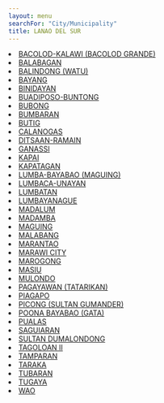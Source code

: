 ```yaml
---
layout: menu
searchFor: "City/Municipality"
title: LANAO DEL SUR
---
```

<li><a class="oID" href="{{site.url}}/citymuni/3601.html" value="LANAO DEL SUR, BACOLOD-KALAWI (BACOLOD GRANDE)" rel="external">BACOLOD-KALAWI (BACOLOD GRANDE)</a></li><li><a class="oID" href="{{site.url}}/citymuni/3602.html" value="LANAO DEL SUR, BALABAGAN" rel="external">BALABAGAN</a></li><li><a class="oID" href="{{site.url}}/citymuni/3603.html" value="LANAO DEL SUR, BALINDONG (WATU)" rel="external">BALINDONG (WATU)</a></li><li><a class="oID" href="{{site.url}}/citymuni/3604.html" value="LANAO DEL SUR, BAYANG" rel="external">BAYANG</a></li><li><a class="oID" href="{{site.url}}/citymuni/3605.html" value="LANAO DEL SUR, BINIDAYAN" rel="external">BINIDAYAN</a></li><li><a class="oID" href="{{site.url}}/citymuni/3633.html" value="LANAO DEL SUR, BUADIPOSO-BUNTONG" rel="external">BUADIPOSO-BUNTONG</a></li><li><a class="oID" href="{{site.url}}/citymuni/3606.html" value="LANAO DEL SUR, BUBONG" rel="external">BUBONG</a></li><li><a class="oID" href="{{site.url}}/citymuni/3637.html" value="LANAO DEL SUR, BUMBARAN" rel="external">BUMBARAN</a></li><li><a class="oID" href="{{site.url}}/citymuni/3607.html" value="LANAO DEL SUR, BUTIG" rel="external">BUTIG</a></li><li><a class="oID" href="{{site.url}}/citymuni/3632.html" value="LANAO DEL SUR, CALANOGAS" rel="external">CALANOGAS</a></li><li><a class="oID" href="{{site.url}}/citymuni/3624.html" value="LANAO DEL SUR, DITSAAN-RAMAIN" rel="external">DITSAAN-RAMAIN</a></li><li><a class="oID" href="{{site.url}}/citymuni/3609.html" value="LANAO DEL SUR, GANASSI" rel="external">GANASSI</a></li><li><a class="oID" href="{{site.url}}/citymuni/3610.html" value="LANAO DEL SUR, KAPAI" rel="external">KAPAI</a></li><li><a class="oID" href="{{site.url}}/citymuni/3639.html" value="LANAO DEL SUR, KAPATAGAN" rel="external">KAPATAGAN</a></li><li><a class="oID" href="{{site.url}}/citymuni/3611.html" value="LANAO DEL SUR, LUMBA-BAYABAO (MAGUING)" rel="external">LUMBA-BAYABAO (MAGUING)</a></li><li><a class="oID" href="{{site.url}}/citymuni/3641.html" value="LANAO DEL SUR, LUMBACA-UNAYAN" rel="external">LUMBACA-UNAYAN</a></li><li><a class="oID" href="{{site.url}}/citymuni/3612.html" value="LANAO DEL SUR, LUMBATAN" rel="external">LUMBATAN</a></li><li><a class="oID" href="{{site.url}}/citymuni/3636.html" value="LANAO DEL SUR, LUMBAYANAGUE" rel="external">LUMBAYANAGUE</a></li><li><a class="oID" href="{{site.url}}/citymuni/3613.html" value="LANAO DEL SUR, MADALUM" rel="external">MADALUM</a></li><li><a class="oID" href="{{site.url}}/citymuni/3614.html" value="LANAO DEL SUR, MADAMBA" rel="external">MADAMBA</a></li><li><a class="oID" href="{{site.url}}/citymuni/3634.html" value="LANAO DEL SUR, MAGUING" rel="external">MAGUING</a></li><li><a class="oID" href="{{site.url}}/citymuni/3615.html" value="LANAO DEL SUR, MALABANG" rel="external">MALABANG</a></li><li><a class="oID" href="{{site.url}}/citymuni/3616.html" value="LANAO DEL SUR, MARANTAO" rel="external">MARANTAO</a></li><li><a class="oID" href="{{site.url}}/citymuni/3617.html" value="LANAO DEL SUR, MARAWI CITY" rel="external">MARAWI CITY</a></li><li><a class="oID" href="{{site.url}}/citymuni/3631.html" value="LANAO DEL SUR, MAROGONG" rel="external">MAROGONG</a></li><li><a class="oID" href="{{site.url}}/citymuni/3618.html" value="LANAO DEL SUR, MASIU" rel="external">MASIU</a></li><li><a class="oID" href="{{site.url}}/citymuni/3619.html" value="LANAO DEL SUR, MULONDO" rel="external">MULONDO</a></li><li><a class="oID" href="{{site.url}}/citymuni/3620.html" value="LANAO DEL SUR, PAGAYAWAN (TATARIKAN)" rel="external">PAGAYAWAN (TATARIKAN)</a></li><li><a class="oID" href="{{site.url}}/citymuni/3621.html" value="LANAO DEL SUR, PIAGAPO" rel="external">PIAGAPO</a></li><li><a class="oID" href="{{site.url}}/citymuni/3635.html" value="LANAO DEL SUR, PICONG (SULTAN GUMANDER)" rel="external">PICONG (SULTAN GUMANDER)</a></li><li><a class="oID" href="{{site.url}}/citymuni/3622.html" value="LANAO DEL SUR, POONA BAYABAO (GATA)" rel="external">POONA BAYABAO (GATA)</a></li><li><a class="oID" href="{{site.url}}/citymuni/3623.html" value="LANAO DEL SUR, PUALAS" rel="external">PUALAS</a></li><li><a class="oID" href="{{site.url}}/citymuni/3625.html" value="LANAO DEL SUR, SAGUIARAN" rel="external">SAGUIARAN</a></li><li><a class="oID" href="{{site.url}}/citymuni/3640.html" value="LANAO DEL SUR, SULTAN DUMALONDONG" rel="external">SULTAN DUMALONDONG</a></li><li><a class="oID" href="{{site.url}}/citymuni/3638.html" value="LANAO DEL SUR, TAGOLOAN II" rel="external">TAGOLOAN II</a></li><li><a class="oID" href="{{site.url}}/citymuni/3626.html" value="LANAO DEL SUR, TAMPARAN" rel="external">TAMPARAN</a></li><li><a class="oID" href="{{site.url}}/citymuni/3627.html" value="LANAO DEL SUR, TARAKA" rel="external">TARAKA</a></li><li><a class="oID" href="{{site.url}}/citymuni/3628.html" value="LANAO DEL SUR, TUBARAN" rel="external">TUBARAN</a></li><li><a class="oID" href="{{site.url}}/citymuni/3629.html" value="LANAO DEL SUR, TUGAYA" rel="external">TUGAYA</a></li><li><a class="oID" href="{{site.url}}/citymuni/3630.html" value="LANAO DEL SUR, WAO" rel="external">WAO</a></li>